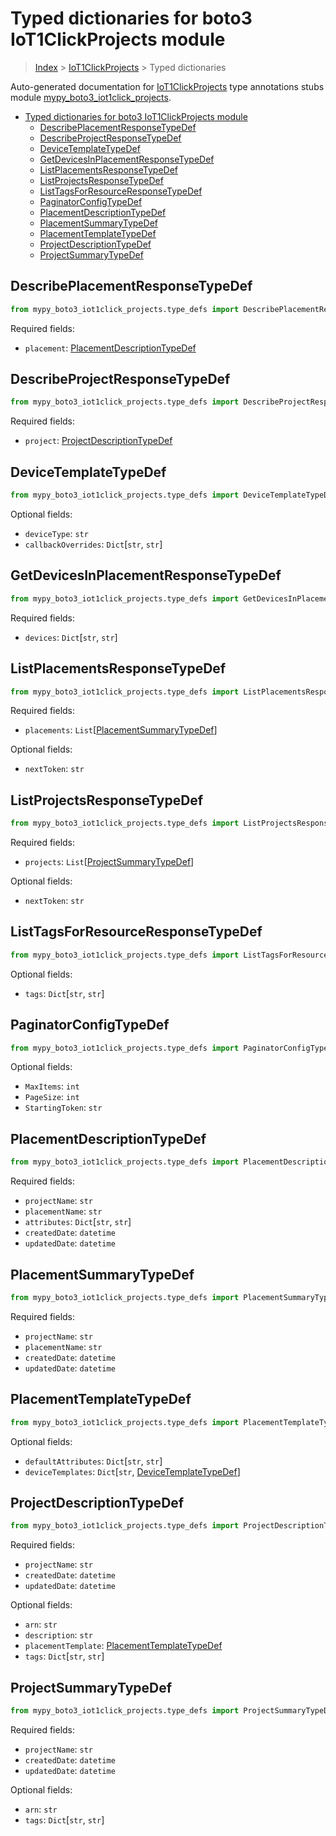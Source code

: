 # Typed dictionaries for boto3 IoT1ClickProjects module

> [Index](..) > [IoT1ClickProjects](.) > Typed dictionaries

Auto-generated documentation for
[IoT1ClickProjects](https://boto3.amazonaws.com/v1/documentation/api/1.17.72/reference/services/iot1click-projects.html#IoT1ClickProjects)
type annotations stubs module
[mypy_boto3_iot1click_projects](https://pypi.org/project/mypy-boto3-iot1click-projects/).

- [Typed dictionaries for boto3 IoT1ClickProjects module](#typed-dictionaries-for-boto3-iot1clickprojects-module)
  - [DescribePlacementResponseTypeDef](#describeplacementresponsetypedef)
  - [DescribeProjectResponseTypeDef](#describeprojectresponsetypedef)
  - [DeviceTemplateTypeDef](#devicetemplatetypedef)
  - [GetDevicesInPlacementResponseTypeDef](#getdevicesinplacementresponsetypedef)
  - [ListPlacementsResponseTypeDef](#listplacementsresponsetypedef)
  - [ListProjectsResponseTypeDef](#listprojectsresponsetypedef)
  - [ListTagsForResourceResponseTypeDef](#listtagsforresourceresponsetypedef)
  - [PaginatorConfigTypeDef](#paginatorconfigtypedef)
  - [PlacementDescriptionTypeDef](#placementdescriptiontypedef)
  - [PlacementSummaryTypeDef](#placementsummarytypedef)
  - [PlacementTemplateTypeDef](#placementtemplatetypedef)
  - [ProjectDescriptionTypeDef](#projectdescriptiontypedef)
  - [ProjectSummaryTypeDef](#projectsummarytypedef)

## DescribePlacementResponseTypeDef

```python
from mypy_boto3_iot1click_projects.type_defs import DescribePlacementResponseTypeDef
```

Required fields:

- `placement`:
  [PlacementDescriptionTypeDef](./type_defs.md#placementdescriptiontypedef)

## DescribeProjectResponseTypeDef

```python
from mypy_boto3_iot1click_projects.type_defs import DescribeProjectResponseTypeDef
```

Required fields:

- `project`:
  [ProjectDescriptionTypeDef](./type_defs.md#projectdescriptiontypedef)

## DeviceTemplateTypeDef

```python
from mypy_boto3_iot1click_projects.type_defs import DeviceTemplateTypeDef
```

Optional fields:

- `deviceType`: `str`
- `callbackOverrides`: `Dict`\[`str`, `str`\]

## GetDevicesInPlacementResponseTypeDef

```python
from mypy_boto3_iot1click_projects.type_defs import GetDevicesInPlacementResponseTypeDef
```

Required fields:

- `devices`: `Dict`\[`str`, `str`\]

## ListPlacementsResponseTypeDef

```python
from mypy_boto3_iot1click_projects.type_defs import ListPlacementsResponseTypeDef
```

Required fields:

- `placements`:
  `List`\[[PlacementSummaryTypeDef](./type_defs.md#placementsummarytypedef)\]

Optional fields:

- `nextToken`: `str`

## ListProjectsResponseTypeDef

```python
from mypy_boto3_iot1click_projects.type_defs import ListProjectsResponseTypeDef
```

Required fields:

- `projects`:
  `List`\[[ProjectSummaryTypeDef](./type_defs.md#projectsummarytypedef)\]

Optional fields:

- `nextToken`: `str`

## ListTagsForResourceResponseTypeDef

```python
from mypy_boto3_iot1click_projects.type_defs import ListTagsForResourceResponseTypeDef
```

Optional fields:

- `tags`: `Dict`\[`str`, `str`\]

## PaginatorConfigTypeDef

```python
from mypy_boto3_iot1click_projects.type_defs import PaginatorConfigTypeDef
```

Optional fields:

- `MaxItems`: `int`
- `PageSize`: `int`
- `StartingToken`: `str`

## PlacementDescriptionTypeDef

```python
from mypy_boto3_iot1click_projects.type_defs import PlacementDescriptionTypeDef
```

Required fields:

- `projectName`: `str`
- `placementName`: `str`
- `attributes`: `Dict`\[`str`, `str`\]
- `createdDate`: `datetime`
- `updatedDate`: `datetime`

## PlacementSummaryTypeDef

```python
from mypy_boto3_iot1click_projects.type_defs import PlacementSummaryTypeDef
```

Required fields:

- `projectName`: `str`
- `placementName`: `str`
- `createdDate`: `datetime`
- `updatedDate`: `datetime`

## PlacementTemplateTypeDef

```python
from mypy_boto3_iot1click_projects.type_defs import PlacementTemplateTypeDef
```

Optional fields:

- `defaultAttributes`: `Dict`\[`str`, `str`\]
- `deviceTemplates`: `Dict`\[`str`,
  [DeviceTemplateTypeDef](./type_defs.md#devicetemplatetypedef)\]

## ProjectDescriptionTypeDef

```python
from mypy_boto3_iot1click_projects.type_defs import ProjectDescriptionTypeDef
```

Required fields:

- `projectName`: `str`
- `createdDate`: `datetime`
- `updatedDate`: `datetime`

Optional fields:

- `arn`: `str`
- `description`: `str`
- `placementTemplate`:
  [PlacementTemplateTypeDef](./type_defs.md#placementtemplatetypedef)
- `tags`: `Dict`\[`str`, `str`\]

## ProjectSummaryTypeDef

```python
from mypy_boto3_iot1click_projects.type_defs import ProjectSummaryTypeDef
```

Required fields:

- `projectName`: `str`
- `createdDate`: `datetime`
- `updatedDate`: `datetime`

Optional fields:

- `arn`: `str`
- `tags`: `Dict`\[`str`, `str`\]
